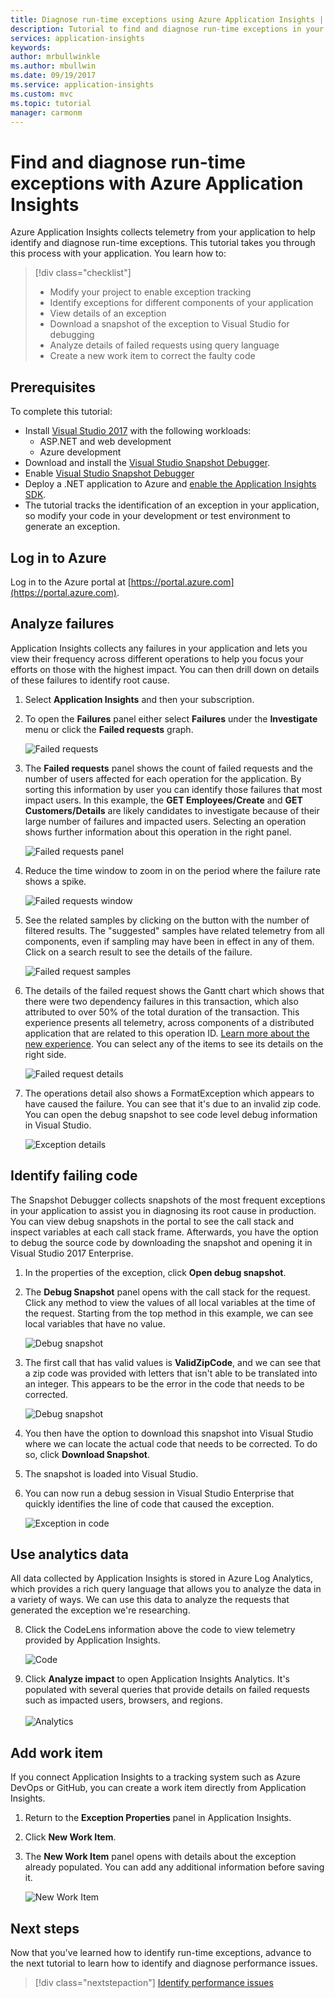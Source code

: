 ```yaml
---
title: Diagnose run-time exceptions using Azure Application Insights | Microsoft Docs
description: Tutorial to find and diagnose run-time exceptions in your application using Azure Application Insights.
services: application-insights
keywords:
author: mrbullwinkle
ms.author: mbullwin
ms.date: 09/19/2017
ms.service: application-insights
ms.custom: mvc
ms.topic: tutorial
manager: carmonm
---
```


# Find and diagnose run-time exceptions with Azure Application Insights

Azure Application Insights collects telemetry from your application to help identify and diagnose run-time exceptions.  This tutorial takes you through this process with your application.  You learn how to:

> [!div class="checklist"]
> * Modify your project to enable exception tracking
> * Identify exceptions for different components of your application
> * View details of an exception
> * Download a snapshot of the exception to Visual Studio for debugging
> * Analyze details of failed requests using query language
> * Create a new work item to correct the faulty code


## Prerequisites

To complete this tutorial:

- Install [Visual Studio 2017](https://www.visualstudio.com/downloads/) with the following workloads:
	- ASP.NET and web development
	- Azure development
- Download and install the [Visual Studio Snapshot Debugger](https://aka.ms/snapshotdebugger).
- Enable [Visual Studio Snapshot Debugger](https://docs.microsoft.com/azure/application-insights/app-insights-snapshot-debugger)
- Deploy a .NET application to Azure and [enable the Application Insights SDK](app-insights-asp-net.md). 
- The tutorial tracks the identification of an exception in your application, so modify your code in your development or test environment to generate an exception. 

## Log in to Azure
Log in to the Azure portal at [https://portal.azure.com](https://portal.azure.com).


## Analyze failures
Application Insights collects any failures in your application and lets you view their frequency across different operations to help you focus your efforts on those with the highest impact.  You can then drill down on details of these failures to identify root cause.   

1. Select **Application Insights** and then your subscription.  
2. To open the **Failures** panel either select **Failures** under the **Investigate** menu or click the **Failed requests** graph.

	![Failed requests](media/app-insights-tutorial-runtime-exceptions/failed-requests.png)

3. The **Failed requests** panel shows the count of failed requests and the number of users affected for each operation for the application.  By sorting this information by user you can identify those failures that most impact users.  In this example, the **GET Employees/Create** and **GET Customers/Details** are likely candidates to investigate because of their large number of failures and impacted users.  Selecting an operation shows further information about this operation in the right panel.

	![Failed requests panel](media/app-insights-tutorial-runtime-exceptions/failed-requests-blade.png)

4. Reduce the time window to zoom in on the period where the failure rate shows a spike.

	![Failed requests window](media/app-insights-tutorial-runtime-exceptions/failed-requests-window.png)

5. See the related samples by clicking on the button with the number of filtered results. The "suggested" samples have related telemetry from all components, even if sampling may have been in effect in any of them. Click on a search result to see the details of the failure.

	![Failed request samples](media/app-insights-tutorial-runtime-exceptions/failed-requests-search.png)

6. The details of the failed request shows the Gantt chart which shows that there were two dependency failures in this transaction, which also attributed to over 50% of the total duration of the transaction. This experience presents all telemetry, across components of a distributed application that are related to this operation ID. [Learn more about the new experience](app-insights-transaction-diagnostics.md). You can select any of the items to see its details on the right side. 

	![Failed request details](media/app-insights-tutorial-runtime-exceptions/failed-request-details.png)

7. The operations detail also shows a FormatException which appears to have caused the failure.  You can see that it's due to an invalid zip code. You can open the debug snapshot to see code level debug information in Visual Studio.

	![Exception details](media/app-insights-tutorial-runtime-exceptions/failed-requests-exception.png)

## Identify failing code
The Snapshot Debugger collects snapshots of the most frequent exceptions in your application to assist you in diagnosing its root cause in production.  You can view debug snapshots in the portal to see the call stack and inspect variables at each call stack frame. Afterwards, you have the option to debug the source code by downloading the snapshot and opening it in Visual Studio 2017 Enterprise.

1. In the properties of the exception, click **Open debug snapshot**.
2. The **Debug Snapshot** panel opens with the call stack for the request.  Click any method to view the values of all local variables at the time of the request.  Starting from the top method in this example, we can see local variables that have no value.

	![Debug snapshot](media/app-insights-tutorial-runtime-exceptions/debug-snapshot-01.png)

3. The first call that has valid values is **ValidZipCode**, and we can see that a zip code was provided with letters that isn't able to be translated into an integer.  This appears to be the error in the code that needs to be corrected.

	![Debug snapshot](media/app-insights-tutorial-runtime-exceptions/debug-snapshot-02.png)

4. You then have the option to download this snapshot into Visual Studio where we can locate the actual code that needs to be corrected. To do so, click **Download Snapshot**.
5. The snapshot is loaded into Visual Studio.
6. You can now run a debug session in Visual Studio Enterprise that quickly identifies the line of code that caused the exception.

	![Exception in code](media/app-insights-tutorial-runtime-exceptions/exception-code.png)


## Use analytics data
All data collected by Application Insights is stored in Azure Log Analytics, which provides a rich query language that allows you to analyze the data in a variety of ways.  We can use this data to analyze the requests that generated the exception we're researching. 

8. Click the CodeLens information above the code to view telemetry provided by Application Insights.

	![Code](media/app-insights-tutorial-runtime-exceptions/codelens.png)

9. Click **Analyze impact** to open Application Insights Analytics.  It's populated with several queries that provide details on failed requests such as impacted users, browsers, and regions.<br><br>![Analytics](media/app-insights-tutorial-runtime-exceptions/analytics.png)<br>

## Add work item
If you connect Application Insights to a tracking system such as Azure DevOps or GitHub, you can create a work item directly from Application Insights.

1. Return to the **Exception Properties** panel in Application Insights.
2. Click **New Work Item**.
3. The **New Work Item** panel opens with details about the exception already populated.  You can add any additional information before saving it.

	![New Work Item](media/app-insights-tutorial-runtime-exceptions/new-work-item.png)

## Next steps
Now that you've learned how to identify run-time exceptions, advance to the next tutorial to learn how to identify and diagnose performance issues.

> [!div class="nextstepaction"]
> [Identify performance issues](app-insights-tutorial-performance.md)